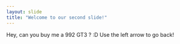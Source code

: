 ```yaml
---
layout: slide
title: "Welcome to our second slide!"
---
```

Hey, can you buy me a 992 GT3 ? :D
Use the left arrow to go back!

